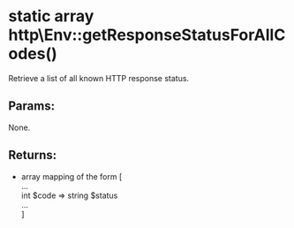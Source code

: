 # static array http\Env::getResponseStatusForAllCodes()

Retrieve a list of all known HTTP response status.

## Params:

None.

## Returns:

* array mapping of the form \[  
  ...  
  int $code => string $status  
  ...  
  \]
